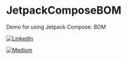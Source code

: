 # JetpackComposeBOM
Demo for using Jetpack Compose: BOM


[![LinkedIn](https://img.shields.io/badge/linkedin-%230077B5.svg?style=for-the-badge&logo=linkedin&logoColor=white)](https://www.linkedin.com/in/anish-kumar-dubey-75b32759/)

[![Medium](https://img.shields.io/badge/Medium-12100E?style=for-the-badge&logo=medium&logoColor=white)](https://medium.com/@anishakd4)
